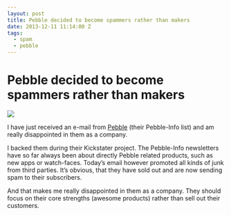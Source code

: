 ```yaml
---
layout: post
title: Pebble decided to become spammers rather than makers
date: 2013-12-11 11:14:00 Z
tags:
  - spam
  - pebble
---
```

# Pebble decided to become spammers rather than makers

![](https://66.media.tumblr.com/583dcf2126c4cfe4409bbc4c60dcbbe5/tumblr_inline_pk5igcxkPx1snpcgy_540.png)

I have just received an e-mail from [Pebble](https://getpebble.com) (their Pebble-Info list) and am really disappointed in them as a company.

I backed them during their Kickstater project. The Pebble-Info newsletters have so far always been about directly Pebble related products, such as new apps or watch-faces. Today’s email however promoted all kinds of junk from third parties. It’s obvious, that they have sold out and are now sending spam to their subscribers.

And that makes me really disappointed in them as a company. They should focus on their core strengths (awesome products) rather than sell out their customers.
